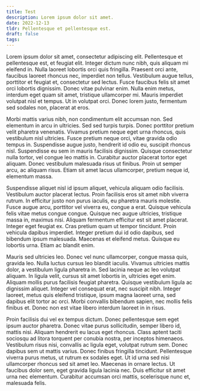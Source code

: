 ```yaml
---
title: Test
description: Lorem ipsum dolor sit amet.
date: 2022-12-13
tldr: Pellentesque et pellentesque est.
draft: false
tags:
---
```


Lorem ipsum dolor sit amet, consectetur adipiscing elit. Pellentesque et pellentesque est, et feugiat elit. Integer dictum nunc nibh, quis aliquam mi eleifend in. Nulla laoreet lobortis orci quis fringilla. Praesent orci ante, faucibus laoreet rhoncus nec, imperdiet non tellus. Vestibulum augue tellus, porttitor et feugiat et, consectetur sed lectus. Fusce faucibus felis sit amet orci lobortis dignissim. Donec vitae pulvinar enim. Nulla enim metus, interdum eget quam sit amet, tristique ullamcorper mi. Mauris imperdiet volutpat nisl et tempus. Ut in volutpat orci. Donec lorem justo, fermentum sed sodales non, placerat at eros.

Morbi mattis varius nibh, non condimentum elit accumsan non. Sed elementum in arcu in ultricies. Sed sed turpis turpis. Donec porttitor pretium velit pharetra venenatis. Vivamus pretium neque eget urna rhoncus, quis vestibulum nisl ultricies. Fusce pretium neque orci, vitae gravida odio tempus in. Suspendisse augue justo, hendrerit id odio eu, suscipit rhoncus nisl. Suspendisse eu sem in mauris facilisis dignissim. Quisque consectetur nulla tortor, vel congue leo mattis in. Curabitur auctor placerat tortor eget aliquam. Donec vestibulum malesuada risus ut finibus. Proin ut semper arcu, ac aliquam risus. Etiam sit amet lacus ullamcorper, pretium neque id, elementum massa.

Suspendisse aliquet nisl id ipsum aliquet, vehicula aliquam odio facilisis. Vestibulum auctor placerat lectus. Proin facilisis eros sit amet nibh viverra rutrum. In efficitur justo non purus iaculis, eu pharetra mauris molestie. Fusce augue arcu, porttitor vel viverra eu, congue a erat. Quisque vehicula felis vitae metus congue congue. Quisque nec augue ultricies, tristique massa in, maximus nisi. Aliquam fermentum efficitur est sit amet placerat. Integer eget feugiat ex. Cras pretium quam ut tempor tincidunt. Proin vehicula dapibus imperdiet. Integer pretium dui id odio dapibus, sed bibendum ipsum malesuada. Maecenas et eleifend metus. Quisque eu lobortis urna. Etiam ac blandit enim.

Mauris sed ultricies leo. Donec vel nunc ullamcorper, congue massa quis, gravida leo. Nulla luctus cursus leo blandit iaculis. Vivamus ultricies mattis dolor, a vestibulum ligula pharetra in. Sed lacinia neque ac leo volutpat aliquam. In ligula velit, cursus sit amet lobortis in, ultricies eget enim. Aliquam mollis purus facilisis feugiat pharetra. Quisque vestibulum ligula ac dignissim aliquet. Integer vel consequat erat, nec suscipit nibh. Integer laoreet, metus quis eleifend tristique, ipsum magna laoreet urna, sed dapibus elit tortor ac orci. Morbi convallis bibendum sapien, nec mollis felis finibus et. Donec non est vitae libero interdum laoreet in in risus.

Proin facilisis dui vel ex tempus dictum. Donec pellentesque sem eget ipsum auctor pharetra. Donec vitae purus sollicitudin, semper libero id, mattis nisi. Aliquam hendrerit eu lacus eget rhoncus. Class aptent taciti sociosqu ad litora torquent per conubia nostra, per inceptos himenaeos. Vestibulum risus nisi, convallis ac ligula eget, volutpat rutrum sem. Donec dapibus sem ut mattis varius. Donec finibus fringilla tincidunt. Pellentesque viverra purus metus, ut rutrum ex sodales eget. Ut id urna sed nisi ullamcorper rhoncus sed sit amet leo. Maecenas in ornare lectus. Ut faucibus dolor sem, eget gravida ligula lacinia nec. Duis efficitur sit amet urna nec elementum. Curabitur accumsan orci mattis, scelerisque nunc et, malesuada felis.
